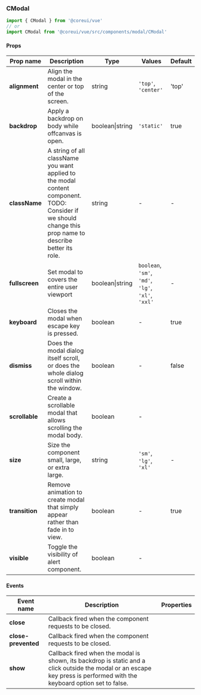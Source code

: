 ### CModal

```jsx
import { CModal } from '@coreui/vue'
// or
import CModal from '@coreui/vue/src/components/modal/CModal'
```

#### Props

| Prop name      | Description                                                                                                                                                  | Type            | Values                                             | Default |
| -------------- | ------------------------------------------------------------------------------------------------------------------------------------------------------------ | --------------- | -------------------------------------------------- | ------- |
| **alignment**  | Align the modal in the center or top of the screen.                                                                                                          | string          | `'top'`, `'center'`                                | 'top'   |
| **backdrop**   | Apply a backdrop on body while offcanvas is open.                                                                                                            | boolean\|string | `'static'`                                         | true    |
| **className**  | A string of all className you want applied to the modal content component.<br>TODO: Consider if we should change this prop name to describe better its role. | string          | -                                                  | -       |
| **fullscreen** | Set modal to covers the entire user viewport                                                                                                                 | boolean\|string | `boolean`, `'sm'`, `'md'`, `'lg'`, `'xl'`, `'xxl'` | -       |
| **keyboard**   | Closes the modal when escape key is pressed.                                                                                                                 | boolean         | -                                                  | true    |
| **dismiss**    | Does the modal dialog itself scroll, or does the whole dialog scroll within the window.                                                                      | boolean         | -                                                  | false   |
| **scrollable** | Create a scrollable modal that allows scrolling the modal body.                                                                                              | boolean         | -                                                  |         |
| **size**       | Size the component small, large, or extra large.                                                                                                             | string          | `'sm'`, `'lg'`, `'xl'`                             | -       |
| **transition** | Remove animation to create modal that simply appear rather than fade in to view.                                                                             | boolean         | -                                                  | true    |
| **visible**    | Toggle the visibility of alert component.                                                                                                                    | boolean         | -                                                  |         |

#### Events

| Event name          | Description                                                                                                                                                             | Properties |
| ------------------- | ----------------------------------------------------------------------------------------------------------------------------------------------------------------------- | ---------- |
| **close**           | Callback fired when the component requests to be closed.                                                                                                                |
| **close-prevented** | Callback fired when the component requests to be closed.                                                                                                                |
| **show**            | Callback fired when the modal is shown, its backdrop is static and a click outside the modal or an escape key press is performed with the keyboard option set to false. |
